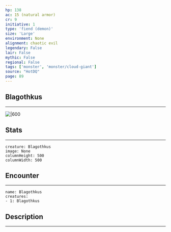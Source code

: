 ```yaml
---
hp: 138
ac: 15 (natural armor)
cr: 9
initiative: 1
type: 'fiend (demon)'    
size: 'Large'
environment: None
alignment: chaotic evil
legendary: False
lair: False
mythic: False
regional: False
tags: ['monster', 'monster/cloud-giant']
source: "HotDQ"
page: 89
---
```


## Blagothkus
---

![|600](D:/Program%20Files/5e.tools/img/bestiary/HotDQ/Blagothkus.jpg)

## Stats
---

```statblock
creature: Blagothkus
image: None
columnHeight: 500
columnWidth: 500
```

## Encounter
---

```encounter-table
name: Blagothkus
creatures:
- 1: Blagothkus
```

## Description
---




